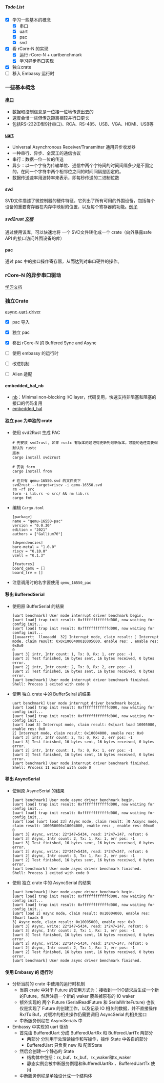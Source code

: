 ##### Todo List

+ [x] 学习一些基本的概念
    + [x] 串口
    + [x] uart
    + [x] pac
    + [x] svd
+ [x] 看 rCore-N 的实现
    + [x] 运行 rCore-N + uartbenchmark
    + [x] 学习异步串口实现
+ [x] 独立crate
+ [ ] 移入 Embassy 运行时

### 一些基本概念

#### [串口](https://blog.csdn.net/fuhanghang/article/details/123274451)

+ 数据和控制信息是一位接一位地传送出去的
+ 速度会慢一些但传送距离相较并行口更长
+ 包括RS-232(D型9针串口)、RCA、RS-485、USB、VGA、HDMI、USB等

#### [uart](https://zhuanlan.zhihu.com/p/150504364)

+ Universal Asynchronous Receiver/Transmitter 通用异步收发器
+ 一种串行、异步、全双工的通信协议
+ 串行：数据一位一位的传送
+ 异步：以一个字符为传输单位、通信中两个字符间的时间间隔多少是不固定的，在同一个字符中两个相邻位之间的时间间隔是固定的。
+ 数据传送速率用波特率来表示，即每秒传送的二进制位数

#### svd

SVD文件描述了微控制器的硬件特征。它列出了所有可用的外围设备，包括每个设备的重要寄存器在内存中映射的位置，以及每个寄存器的功能。[例子](https://github.com/duskmoon314/rCore-N/blob/41796b85015a3e3080302270f9ab768827dd1426/pac/qemu-pac/qemu-16550.svd)

##### svd2rust [文档](https://docs.rs/svd2rust/latest/svd2rust/index.html)

通过使用该库，可以快速地将 一个 SVD文件转化成一个 crate（向外暴露safe API 的接口访问外围设备的库）

#### pac

通过 pac 中的接口操作寄存器，从而达到对串口硬件的操作。



### rCore-N 的异步串口驱动

[学习文档](../rCore-N.md) 



### 独立Crate   

[async-uart-driver](https://github.com/BITcyman/async-uart-driver/tree/main)

+ [x] pac 导入

+ [x] 独立 pac

+ [x] 移出 rCore-N 的 Buffered Sync and Async 

+ [ ] 使用 embassy 的运行时  

+ [ ] 改进机制

+ [ ] Alien 适配

    

#### embedded_hal_nb

+ [nb](https://docs.rs/nb/latest/nb/)：Minimal non-blocking I/O layer，代码复用，快速支持非阻塞和阻塞的接口的代码复用
+ [embedded_hal](https://docs.esp-rs.org/esp-idf-hal/embedded_hal/index.html)

#### 独立 pac 为单独的 crate 

+ 使用 svd2Rust 生成 PAC

    ```
    # 先安装 svd2rust, 如果 rustc 有版本问题记得更新到最新版本，可能的话还需要调默认的 rustc
    版本
    cargo install svd2rust
    
    # 安装 form
    cargo install from
    
    # 在只有 qemu-16550.svd 的文件夹下
    svd2rust --target=riscv -i qemu-16550.svd
    rm -rf src
    form -i lib.rs -o src/ && rm lib.rs
    cargo fmt
    ```

+ 编辑 `Cargo.toml` 

    ```
    [package]
    name = "qemu-16550-pac"
    version = "0.0.30"
    edition = "2021"
    authors = ["Gallium70"]
    
    [dependencies]
    bare-metal = "1.0.0"
    riscv = "0.10.0"
    vcell = "0.1.3"
    
    [features]
    board_qemu = []
    board_lrv = []
    
    ```

+ 注意调用时的名字要使用 `qemu_16550_pac` 

#### 移出 BufferedSerial

+ 使用原 BufferSerial 的结果

    ```
    [uart benchmark] User mode interrupt driver benchmark begin.
    [uart load] trap init result: 0xffffffffffffd000, now waiting for config init...
    [uart load] trap init result: 0xffffffffffffd000, now waiting for config init...
    [[uuaarrtt  llooaadd  32] Interrupt mode, claim result: ] Interrupt mode, claim result: 0x0x1000400010005000, enable res: , enable res: 0x0x0
    0
    [uart 3] intr, Intr count: 1, Tx: 0, Rx: 1, err pos: -1
    [uart 3] Test finished, 16 bytes sent, 16 bytes received, 0 bytes error.
    [uart 2] intr, Intr count: 2, Tx: 0, Rx: 2, err pos: -1
    [uart 2] Test finished, 16 bytes sent, 16 bytes received, 0 bytes error.
    [uart benchmark] User mode interrupt driver benchmark finished.
    Shell: Process 1 exited with code 0
    ```

+ 使用 独立 crate 中的 BufferSeiral 的结果

    ```
    uart benchmark] User mode interrupt driver benchmark begin.
    [uart load] trap init result: 0xffffffffffffd000, now waiting for config init...
    [uart load] trap init result: 0xffffffffffffd000, now waiting for config init...
    [uart load 3] Interrupt mode, claim result: 0x[uart load 10005000, enable res: 0x0
    2] Interrupt mode, claim result: 0x10004000, enable res: 0x0
    [uart 3] intr, Intr count: 2, Tx: 0, Rx: 2, err pos: -1
    [uart 3] Test finished, 16 bytes sent, 16 bytes received, 0 bytes error.
    [uart 2] intr, Intr count: 1, Tx: 0, Rx: 1, err pos: -1
    [uart 2] Test finished, 16 bytes sent, 16 bytes received, 0 bytes error.
    [uart benchmark] User mode interrupt driver benchmark finished.
    Shell: Process 11 exited with code 0
    ```

#### 移出 AsyncSerial 

+ 使用原 AsyncSerial 的结果

    ```
    [uart benchmark] User mode async driver benchmark begin.
    [uart load] trap init result: 0xffffffffffffd000, now waiting for config init...
    [uart load] trap init result: 0xffffffffffffd000, now waiting for config init...
    [uart load [uart load 23] Async mode, claim result: ]0 Axsync mode, claim result: 100050000x10004000, enable res: , enable res: 00xx0
    0
    [uart 3] Async, write: 22*247=5434, read: 1*247=247, refcnt: 6
    [uart 3] Async, Intr count: 2, Tx: 1, Rx: 1, err pos: -1
    [uart 3] Test finished, 16 bytes sent, 16 bytes received, 0 bytes error.
    [uart 2] Async, write: 22*247=5434, read: 1*247=247, refcnt: 6
    [uart 2] Async, Intr count: 3, Tx: 1, Rx: 2, err pos: -1
    [uart 2] Test finished, 16 bytes sent, 16 bytes received, 0 bytes error.
    [uart benchmark] User mode async driver benchmark finished.
    Shell: Process 1 exited with code 0
    ```

+ 使用 独立 crate 中的 AsyncSerial  的结果

    ```
    [uart benchmark] User mode async driver benchmark begin.
    [uart load] trap init result: 0xffffffffffffd000, now waiting for config init...
    [uart load] trap init result: 0xffffffffffffd000, now waiting for config init...
    [uart load 2] Async mode, claim result: 0x10004000, enable res: [0uart loadx 0
    3] Async mode, claim result: 0x10005000, enable res: 0x0
    [uart 3] Async, write: 22*247=5434, read: 1*247=247, refcnt: 6
    [uart 3] Async, Intr count: 2, Tx: 1, Rx: 1, err pos: -1
    [uart 3] Test finished, 16 bytes sent, 16 bytes received, 0 bytes error.
    [uart 2] Async, write: 22*247=5434, read: 1*247=247, refcnt: 6
    [uart 2] Async, Intr count: 2, Tx: 1, Rx: 1, err pos: -1
    [uart 2] Test finished, 16 bytes sent, 16 bytes received, 0 bytes error.
    [uart benchmark] User mode async driver benchmark finished.
    ```


#### 使用 Embassy 的 运行时

+ 分析当前的 crate 中使用的运行时机制
    + 当前 crate 中对于 Future 的使用方式为：接收到一个IO请求后生成一个新的Future，然后注册一个新的 waker 覆盖掉原有的 IO waker
    + 额外实现的 两个 Future (SerialReadFuture 和 SerialWriteFuture) 也仅仅是实现了 Future 的创建工作，以及记录 IO 相关的数据，并不直接操作 Rx/Tx Buf，对缓冲的相关操作仍需要调用 AsyncSerial 的相关接口
    + 中断服务例程在 AsyncSerials 中
+ Embassy 中实现的 uart 驱动
    + 首先由 BufferedUart 分成 BufferedUartRx 和 BufferedUartTx 两部分
        + 两部分 分别用于处理读操作和写操作，操作 State 中各自的部分
        + BufferedUart 只负责 new 和 配置State 
    + 然后会创建一个静态的 State
        + 结构体中包括：rx_buf、tx_buf、rx_waker和tx_waker
        + 静态实例会被中断服务例程和BufferedUartRx 、BufferedUartTx 使用
    + 中断服务例程是单独设计成一个结构体

